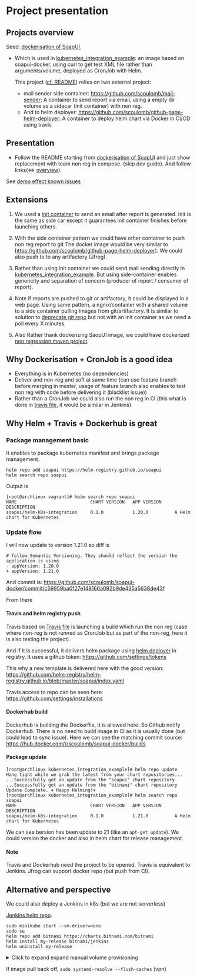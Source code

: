 # Project presentation

<!-- doc st completed -->

## Projects overview
 
Seed: [dockerisation of SoapUI](./README.md).
- Which is used in  [kubernetes_integration_example](./kubernetes_integration_example/Dockerfile): an image based on soapui-docker, using curl to get test XML file rather than arguments/volume, deployed as CronJob with Helm. 
  
  This project ([cf. README](./kubernetes_integration_example/README.md)) relies on two external project:
    
    - mail sender side container: https://github.com/scoulomb/mail-sender: A container to send report via email, using a empty dir volume as a sidecar (init container) with non reg.
    - And to helm deployer: https://github.com/scoulomb/github-page-helm-deployer: A container to deploy helm chart via Docker in CI/CD using travis
      <!--
      Other inter-repo link
      - which is pointing to  https://github.com/scoulomb/myk8s  
      - And to  https://github.com/scoulomb/github-page-helm-deployer/blob/master/appendix-github-page-and-dns.md <-> https://github.com/scoulomb/myDNS/blob/master/2-advanced-bind/5-real-own-dns-application/0-basic-gandi-dns.md
       Where:
          - https://github.com/scoulomb/myDNS/tree/master/2-advanced-bind -> https://github.com/scoulomb/myk8s  
          - https://github.com/scoulomb/myDNS/blob/master/2-advanced-bind/5-real-own-dns-application/0-basic-gandi-dns.md -> https://github.com/scoulomb/github-page-helm-deployer/blob/master/appendix-github-page-and-dns.md
          - https://github.com/scoulomb/dev_resume -> https://scoulomb.github.io/ -> https://github.com/scoulomb/github-page-helm-deployer/blob/master/appendix-github-page-and-dns.md 
          - https://github.com/scoulomb/github-page-helm-deployer/blob/master/appendix-github-page-and-dns.md <-> https://github.com/scoulomb/dns-config
          - https://github.com/scoulomb/aws-prep  -> https://github.com/scoulomb/myPublicCloud/blob/master/AWS/4-DNS-route-53.md (2-modify-tld-ns-record.md,  5-delegate-subzone.md => glue, NS record and custom nameserver) -> https://github.com/scoulomb/myDNS/tree/master/2-advanced-bind/5-real-own-dns-application
                                                  ->  (step 3 in aws prep) https://github.com/scoulomb/aws-sa-exo -> myIaC/myk8s
          - https://github.com/scoulomb/myIaC -> myk8s + mydns
      -->
      
<!--
- private repo contains what is private in this repo (private) and oters
- did not use mail redirection for robot.deploy but could have (https://github.com/scoulomb/dns-config)
- [kubernetes_integration_example](./kubernetes_integration_example/Dockerfile) has no user guide, it is a dev tuto)
--> 

<!-- Inter repo link is OK -->

<!-- Dojo link JM
- SoapUI docker Dojo: had stopped at mail sender
- DNS Dojo 2: Link github page and DNS => https://github.com/scoulomb/github-page-helm-deployer/blob/master/appendix-github-page-and-dns.md
(which is Linked to SoapUI docker (this file) and DNS https://github.com/scoulomb/myDNS/blob/master/2-advanced-bind/5-real-own-dns-application/0-basic-gandi-dns.md)
- DNS Dojo 1: We had review the repo until https://github.com/scoulomb/myDNS/blob/master/1-basic-bind-lxa/p2-2-configure-reverse-zone.md
But we had questions, I completed then in Advanced bind and p1-1
=> (link nameserver to root server, glue, ns) https://github.com/scoulomb/myDNS/blob/master/2-advanced-bind/5-real-own-dns-application/2-modify-tld-ns-record.md
=> (DHCP cache) https://github.com/scoulomb/myDNS/blob/master/1-basic-bind-lxa/p1-1-dns-cache.md (end of doc)

So next with JM could be 
- SoapUI docker suite (with dns overlap) from mail sender: https://github.com/scoulomb/soapui-docker/blob/master/presentation.md
- DNS suite from p2-2 with questions from last time answered (https://github.com/scoulomb/myDNS) in particular link nameserver to root server

Team SoapUI docker Demo ev left -> helm deplyment when jumps cj alone sans helm ([cf. README](./kubernetes_integration_example/README.md)) + this page in mind)
-->

<!--
(we could have kept helm char in same repo as code but need to probably tag ok osef)
-->

## Presentation 

- Follow the README starting from [dockerisation of SoapUI](./README.md) and just show replacement with team non reg in compose. (skip dev guide).
And follow links(<=> [overview](#Projects-overview)).

See [demo effect known issues](kubernetes_integration_example/README.md#known-issues)

## Extensions 

1. We used a [init container](https://docs.bitnami.com/kubernetes/apps/kibana/administration/sidecars-init-containers/) to send an email after report is generated.
Init is the same as side car except it guarantees init container finishes before launching others.

2. With the side container pattern we could have other container to push non reg report to git
The docker image would be very similar to https://github.com/scoulomb/github-page-helm-deployer).
We could also push to to any artifactory (Jfrog).

3. Rather than using init container we could send mail sending directly in [kubernetes_integration_example](./kubernetes_integration_example/Dockerfile).
But using side-container enables genericity and separation of concern (producer of report / consumer of report).

4. Note if reports are pushed to git or artifactory, it could be displayed in a web page.
Using same pattern, a ngnix/container with a shared volume to a side container pulling images from git/artifactory.
It is similar to solution to [deprecate git repo](https://github.com/kubernetes/kubernetes/pull/63445) but not with an init container as we need a poll every X minutes.

5. Also Rather thank dockerizing SaopUI image, we could have dockerized [non regression maven project](https://www.soapui.org/docs/test-automation/maven/maven-2-x/).

<!--
NWA sol 3+4 OK, from compo and OS the same OKOK
-->

<!--
adaptation link [private.md](./private.md)
-->


## Why Dockerisation + CronJob is a good idea

- Everything is in Kubernetes (no dependencies)
- Deliver and non-reg and soft at same time (can use feature branch before merging in master, usage of feature branch also enables to test non reg with code before delivering it (blacklist issue))
- Rather than a CronJob we could also run the non reg in CI (this what is done in [travis file](.travis.yml), it would be similar in Jenkins) 

## Why Helm + Travis + Dockerhub is great 

### Package management basic

It enables to package kubernetes manifest and brings package management.

````shell script
helm repo add soapui https://helm-registry.github.io/soapui
helm search repo soapui
````

Output is

````shell script
[root@archlinux vagrant]# helm search repo soapui
NAME                            CHART VERSION   APP VERSION     DESCRIPTION
soapui/helm-k8s-integration     0.1.0           1.20.0          A Helm chart for Kubernetes
````

### Update flow

I will now update to version 1.21.0 so diff is 

```shell script
# follow Semantic Versioning. They should reflect the version the application is using.
- appVersion: 1.20.0
+ appVersion: 1.21.0
```
And commit is: https://github.com/scoulomb/soapui-docker/commit/c59959ba0f27e148166a092b9de435a5638de43f

From there

#### Travis and helm registry push

Travis based on [Travis file](./.travis.yml) is launching a build which run the non reg (case where non-reg is not runned as CronJob but as part of the non-reg, here it is also testing the project).

And if it is successful, it delivers helm package using [helm deployer](https://github.com/scoulomb/github-page-helm-deployer) in registry. It uses a github token: https://github.com/settings/tokens

This why a new template is delivered here with the good version: https://github.com/helm-registry/helm-registry.github.io/blob/master/soapui/index.yaml

Travis access to repo can be seen here: https://github.com/settings/installations

#### Dockerhub build

Dockerhub is building the Dockerfile, it is allowed here. So Github notify Dockerhub.
There is no need to build image in CI as it is usually done (but could lead to sync issue).
Here we can see the matching commit source: https://hub.docker.com/r/scoulomb/soapui-docker/builds

<!--
https://hub.docker.com/repository/registry-1.docker.io/scoulomb/soapui-docker/builds/e75206e3-121f-4bdc-9b23-1d9143ae7fd1
-->

#### Package update

````shell script
[root@archlinux kubernetes_integration_example]# helm repo update
Hang tight while we grab the latest from your chart repositories...
...Successfully got an update from the "soapui" chart repository
...Successfully got an update from the "bitnami" chart repository
Update Complete. ⎈ Happy Helming!⎈
[root@archlinux kubernetes_integration_example]# helm search repo soapui
NAME                            CHART VERSION   APP VERSION     DESCRIPTION
soapui/helm-k8s-integration     0.1.0           1.21.0          A Helm chart for Kubernetes
````

We can see bersion has been update to 21 (like an `apt-get update`).
We could version the docker and also in helm chart for release management.

#### Note

Travis and Dockerhub need the project to be opened.
Travis is equivalent to Jenkins. Jfrog can support docker repo (but push from CI).

## Alternative and perspective

We could also deploy a Jenkins in k8s (but we are not serverless)

[Jenkins helm repo](https://hub.helm.sh/charts/bitnami/jenkins).
````
sudo minikube start --vm-driver=none
sudo su 
helm repo add bitnami https://charts.bitnami.com/bitnami
helm install my-release bitnami/jenkins
helm uninstall my-release
````


<details>
  <summary>Click to expand expand manual volume provisioning</summary>

We need to define a volume (`k get pvc`) indicates we should have a [persistent volume](https://kubernetes.io/docs/tasks/configure-pod-container/configure-persistent-volume-storage/).


````shell script
cat << EOF | kubectl apply -f -
apiVersion: v1
kind: PersistentVolume
metadata:
  name: task-pv-volume
  labels:
    type: local
spec:
  # storageClassName: manual
  volumeMode: Filesystem
  capacity:
    storage: 10Gi
  accessModes:
    - ReadWriteOnce
  hostPath:
    path: "/mnt/data"
EOF
kubectl delete -f task-pv-volume
````

</details>

If image pull back off, `sudo systemd-resolve --flush-caches` (vpn)

<!--
did not test fully Jenkins
-->

<!--
image pull at every job  + what about backoff osef
SO question

JM stops: https://github.com/scoulomb/soapui-docker/blob/master/kubernetes_integration_example/README.md#using-a-cronjob-and-send-report-by-email
-->

<!--
I can not use helm.registry.coulombel.site
https://github.com/scoulomb/github-page-helm-deployer/blob/master/README.md#usage-of-helm-registry-once-helm-deliverable-are-pushed

scoulomb.github.io redirect to coulombel.site
https://github.com/scoulomb/github-page-helm-deployer/blob/master/appendix-github-page-and-dns.md#Blocking
-->


